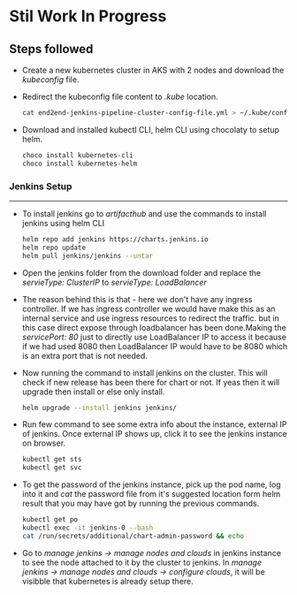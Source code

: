 # Stil Work In Progress

## Steps followed

- Create a new kubernetes cluster in AKS with 2 nodes and download the _kubeconfig_ file.
- Redirect the kubeconfig file content to _.kube_ location.

    ```bash
    cat end2end-jenkins-pipeline-cluster-config-file.yml > ~/.kube/config
    ```

- Download and installed kubectl CLI, helm CLI using chocolaty to setup helm.

    ```bash
    choco install kubernetes-cli
    choco install kubernetes-helm
    ```

### Jenkins Setup

***

- To install jenkins go to _artifacthub_ and use the commands to install jenkins using helm CLI

    ```bash
    helm repo add jenkins https://charts.jenkins.io
    helm repo update
    helm pull jenkins/jenkins --untar
    ```

- Open the jenkins folder from the download folder and replace the _servieType: ClusterIP_ to _servieType: LoadBalancer_
- The reason behind this is that - here we don't have any ingress controller. If we has ingress controller we would have make this as an internal service and use ingress resources to redirect the traffic. but in this case direct expose through loadbalancer has been done.Making the _servicePort: 80_ just to directly use LoadBalancer IP to access it because if we had used 8080 then LoadBalancer IP would have to be 8080 which is an extra port that is not needed.
- Now running the command to install jenkins on the cluster. This will check if new release has been there for chart or not. If yeas then it will upgrade then install or else only install.

    ```bash
    helm upgrade --install jenkins jenkins/
    ```

- Run few command to see some extra info about the instance, external IP of jenkins. Once external IP shows up, click it to see the jenkins instance on browser.

    ```bash
    kubectl get sts
    kubectl get svc
    ```

- To get the password of the jenkins instance, pick up the pod name, log into it and _cat_ the password file from it's suggested location form helm result that you may have got by running the previous commands.

    ```bash
    kubectl get po
    kubectl exec -it jenkins-0 --bash
    cat /run/secrets/additional/chart-admin-password && echo
    ```

- Go to _manage jenkins -> manage nodes and clouds_ in jenkins instance to see the node attached to it by the cluster to jenkins. In 
_manage jenkins -> manage nodes and clouds -> configure clouds_, it will be visibble that kubernetes is already setup there.